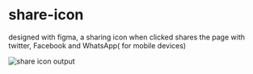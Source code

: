 # share-icon
designed with figma, a sharing icon when clicked shares the page with twitter, Facebook and WhatsApp( for mobile devices)

![share icon output](https://github.com/Ursulinastarry/share-icon/assets/134439319/16e85bb8-7e98-4d86-9789-2a954dd83996)
